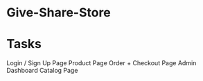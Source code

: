 # Give-Share-Store

# Tasks
Login / Sign Up Page
Product Page
Order + Checkout Page
Admin Dashboard
Catalog Page

